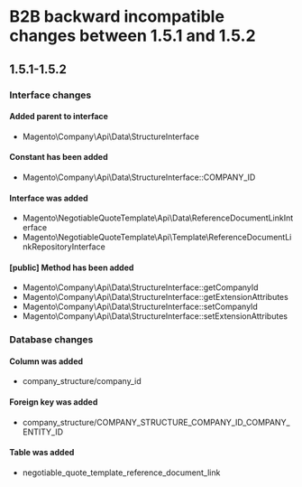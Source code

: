 # B2B backward incompatible changes between 1.5.1 and 1.5.2

## 1.5.1-1.5.2

### Interface changes

#### Added parent to interface

- Magento\Company\Api\Data\StructureInterface

#### Constant has been added

- Magento\Company\Api\Data\StructureInterface::COMPANY_ID

#### Interface was added

- Magento\NegotiableQuoteTemplate\Api\Data\ReferenceDocumentLinkInterface
- Magento\NegotiableQuoteTemplate\Api\Template\ReferenceDocumentLinkRepositoryInterface

#### [public] Method has been added

- Magento\Company\Api\Data\StructureInterface::getCompanyId
- Magento\Company\Api\Data\StructureInterface::getExtensionAttributes
- Magento\Company\Api\Data\StructureInterface::setCompanyId
- Magento\Company\Api\Data\StructureInterface::setExtensionAttributes

### Database changes

#### Column was added

- company_structure/company_id

#### Foreign key was added

- company_structure/COMPANY_STRUCTURE_COMPANY_ID_COMPANY_ENTITY_ID

#### Table was added

- negotiable_quote_template_reference_document_link

